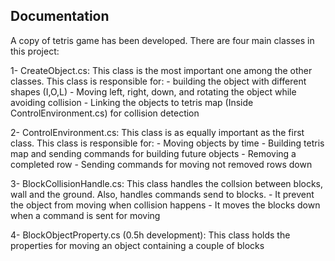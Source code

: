 ## Documentation 

A copy of tetris game has been developed. There are four main classes in this project:

1- CreateObject.cs: This class is the most important one among the other classes. This class is responsible for:
	- building the object with different shapes (I,O,L)
	- Moving left, right, down, and rotating the object while avoiding collision
	- Linking the objects to tetris map (Inside ControlEnvironment.cs) for collision detection
	
2- ControlEnvironment.cs: This class is as equally important as the first class. This class is responsible for:
	- Moving objects by time
	- Building tetris map and sending commands for building future objects
	- Removing a completed row
	- Sending commands for moving not removed rows down
	
3- BlockCollisionHandle.cs: This class handles the collsion between blocks, wall and the ground. Also, handles commands send to blocks.
	- It prevent the object from moving when collision happens
	- It moves the blocks down when a command is sent for moving

4- BlockObjectProperty.cs (0.5h development): This class holds the properties for moving an object containing a couple of blocks
	

